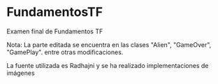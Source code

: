# FundamentosTF
 Examen final de Fundamentos TF

Nota: La parte editada se encuentra en las clases "Alien", "GameOver", "GamePlay". entre otras modificaciones.

La fuente utilizada es Radhajni y se ha realizado implementaciones de imágenes
